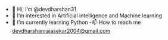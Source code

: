 - 👋 Hi, I’m @devdharshan31
- 👀 I’m interested in Artificial intelligence and Machine learning
- 🌱 I’m currently learning Python
-📫 How to reach me devdharshanrajasekar2004@gmail.com

<!---
devdharshan31/devdharshan31 is a ✨ special ✨ repository because its `README.md` (this file) appears on your GitHub profile.
You can click the Preview link to take a look at your changes.
--->
